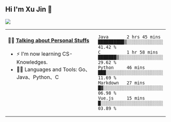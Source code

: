 
## Hi I'm Xu Jin 👋
![](https://komarev.com/ghpvc/?username=jiayouxujin&color=brightgreen&label=PROFILE+VIEWS)



<table align="center">
<tr>
<td valign="top" width="60%">

#### 🏋️‍♀️ <a href="https://github.com/jiayouxujin" target="_blank">Talking about Personal Stuffs</a>
<!-- recent_releases starts -->

- ⚡  I'm now learning CS-Knowledges.  
- 🏊‍♂️ Languages and Tools: Go、Java、Python、C
<!-- recent_releases ends -->
</td>
<td>
 
<!--START_SECTION:waka-->
```text
Java       2 hrs 45 mins   ██████████▒░░░░░░░░░░░░░░   41.42 % 
C          1 hr 58 mins    ███████▒░░░░░░░░░░░░░░░░░   29.62 % 
Python     46 mins         ███░░░░░░░░░░░░░░░░░░░░░░   11.69 % 
Markdown   27 mins         █▓░░░░░░░░░░░░░░░░░░░░░░░   06.98 % 
Vue.js     15 mins         █░░░░░░░░░░░░░░░░░░░░░░░░   03.89 % 
```
<!--END_SECTION:waka-->
 
</td>
</tr>
</table>





